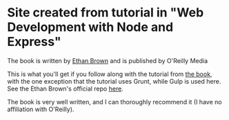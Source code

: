 # Site created from tutorial in "Web Development with Node and Express"

The book is written by [Ethan Brown](https://www.popart.com/about-us/team/ethan-brown)
and is published by O'Reilly Media

This is what you'll get if you follow along with the tutorial from [the book](http://shop.oreilly.com/product/0636920032977.do), with the one exception that the tutorial uses Grunt, while Gulp is used here. See the Ethan Brown's official repo [here](https://github.com/EthanRBrown/web-development-with-node-and-express).

The book is very well written, and I can thoroughly recommend it (I have no affiliation with O'Reilly).


